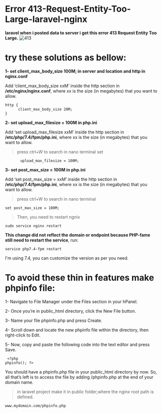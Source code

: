 # Error 413-Request-Entity-Too-Large-laravel-nginx
**laravel when i posted data to server i get this error 413 Request Entity Too Large.**
![413](https://user-images.githubusercontent.com/71556060/160275841-f7476ecf-4b10-43b5-921f-984d7b6b762f.png)


# try these solutions as bellow:

**1- set client_max_body_size 100M; in server and location and http in nginx.conf**

Add ‘client_max_body_size xxM’ inside the http section in **/etc/nginx/nginx.conf**,
where xx is the size (in megabytes) that you want to allow.
```
http {
      client_max_body_size 20M;         
}
```

**2- set upload_max_filesize = 100M in php.ini**

Add ‘set upload_max_filesize xxM’ inside the http section in **/etc/php/7.4/fpm/php.ini**,
where xx is the size (in megabytes) that you want to allow.

>press ctrl+W to search in nano terminal set 
```
       upload_max_filesize = 100M;         
```

**3- set post_max_size = 100M in php.ini**

Add ‘set post_max_size = xxM’ inside the http section in **/etc/php/7.4/fpm/php.ini**,
where xx is the size (in megabytes) that you want to allow.

>press ctrl+W to search in nano terminal 
```
set post_max_size = 100M;
```
>Then, you need to restart ngnix 
```
sudo service nginx restart 
```
**This change did not reflect the domain or endpoint because PHP-fame still need to restart the service**, run:
```
service php7.4-fpm restart
```
I'm using 7.4, you can customize the version as per you need.

# **To avoid these thin in features make phpinfo file:**

1- Navigate to File Manager under the Files section in your hPanel.

2- Once you’re in public_html directory, click the New File button.

3- Name your file phpinfo.php and press Create.

4- Scroll down and locate the new phpinfo file within the directory, then right-click to Edit.

5- Now, copy and paste the following code into the text editor and press Save.
```
 <?php
phpinfo(); ?>
```

You should have a phpinfo.php file in your public_html directory by now. So, all that’s left is to access the file by adding /phpinfo.php at the end of your domain name.
>in laravel project make it in public folder,where the nginx root path is defined.

```
www.mydomain.com/phpinfo.php
```
